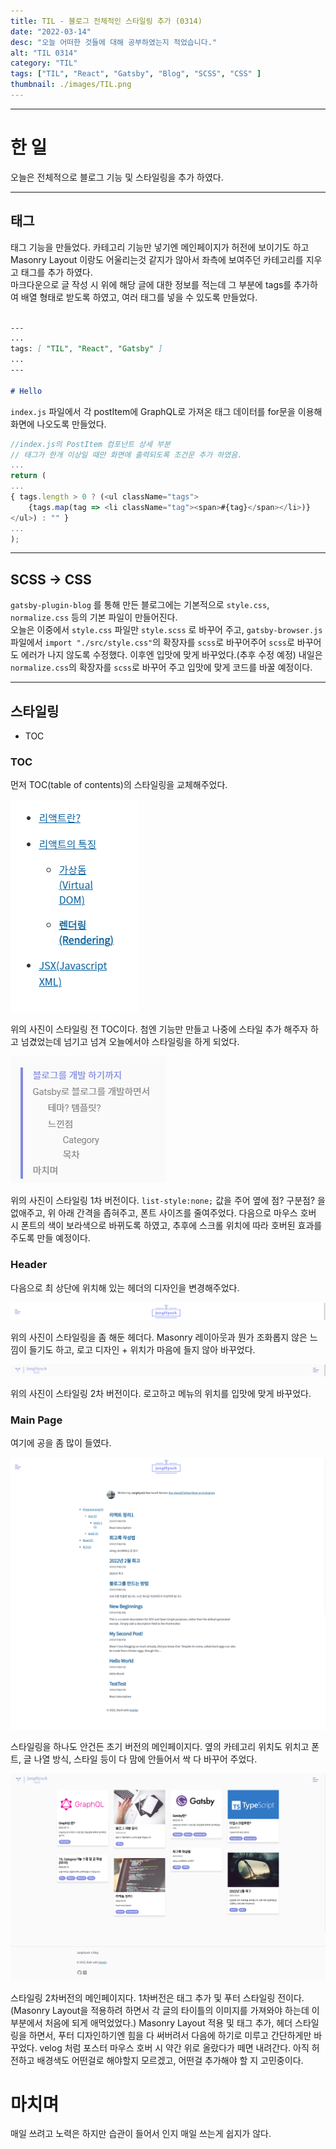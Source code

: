 ```yaml
---
title: TIL - 블로그 전체적인 스타일링 추가 (0314) 
date: "2022-03-14"
desc: "오늘 어떠한 것들에 대해 공부하였는지 적었습니다."
alt: "TIL 0314"
category: "TIL"
tags: ["TIL", "React", "Gatsby", "Blog", "SCSS", "CSS" ]
thumbnail: ./images/TIL.png
---
```

---

# 한 일

오늘은 전체적으로 블로그 기능 및 스타일링을 추가 하였다.

---

## 태그
태그 기능을 만들었다. 카테고리 기능만 넣기엔 메인페이지가 허전에 보이기도 하고 Masonry Layout 이랑도 어울리는것 같지가 않아서
좌측에 보여주던 카테고리를 지우고 태그를 추가 하였다.  
마크다운으로 글 작성 시 위에 해당 글에 대한 정보를 적는데 그 부분에 tags를 추가하여 배열 형태로 받도록 하였고, 여러 태그를 넣을 수 있도록 만들었다.

```markdown

---
...
tags: [ "TIL", "React", "Gatsby" ]
...
---

# Hello
```

`index.js` 파일에서 각 postItem에 GraphQL로 가져온 태그 데이터를 for문을 이용해 화면에 나오도록 만들었다.  

```javascript
//index.js의 PostItem 컴포넌트 상세 부분
// 태그가 한개 이상일 때만 화면에 출력되도록 조건문 추가 하였음.
...
return (
...
{ tags.length > 0 ? (<ul className="tags">
    {tags.map(tag => <li className="tag"><span>#{tag}</span></li>)}
</ul>) : "" }
...
);
```

---

## SCSS -> CSS

`gatsby-plugin-blog` 를 통해 만든 블로그에는 기본적으로 `style.css`, `normalize.css` 등의 기본 파일이 만들어진다.  
오늘은 이중에서 `style.css` 파일만 `style.scss` 로 바꾸어 주고,  `gatsby-browser.js` 파일에서 `import "./src/style.css"`의 확장자를
`scss`로 바꾸어주어 `scss`로 바꾸어도 에러가 나지 않도록 수정했다. 이후엔 입맛에 맞게 바꾸었다.(추후 수정 예정) 
내일은 `normalize.css`의 확장자를 `scss`로 바꾸어 주고 입맛에 맞게 코드를 바꿀 예정이다.

---

## 스타일링

- TOC

### TOC

먼저 TOC(table of contents)의 스타일링을 교체해주었다.

![toc before](./images/0314/toc_before.png)

위의 사진이 스타일링 전 TOC이다. 첨엔 기능만 만들고 나중에 스타일 추가 해주자 하고 넘겼었는데 넘기고 넘겨 오늘에서야 스타일링을 하게 되었다.

![toc after](./images/0314/toc_after.png)

위의 사진이 스타일링 1차 버전이다. `list-style:none;` 값을 주어 옆에 점? 구분점? 을 없애주고, 위 아래 간격을 좁혀주고, 폰트 사이즈를 줄여주었다.
다음으로 마우스 호버 시 폰트의 색이 보라색으로 바뀌도록 하였고, 추후에 스크롤 위치에 따라 호버된 효과를 주도록 만들 예정이다.

### Header

다음으로 최 상단에 위치해 있는 헤더의 디자인을 변경해주었다.

![header before](./images/0314/header_before.png)

위의 사진이 스타일링을 좀 해둔 헤더다. Masonry 레이아웃과 뭔가 조화롭지 않은 느낌이 들기도 하고, 로고 디자인 + 위치가 마음에 들지 않아 바꾸었다.

![header after](./images/0314/header_after.png)

위의 사진이 스타일링 2차 버전이다. 로고하고 메뉴의 위치를 입맛에 맞게 바꾸었다.

### Main Page

여기에 공을 좀 많이 들였다.

![mainPage before](./images/0314/mainPage_before.png)

스타일링을 하나도 안건든 초기 버전의 메인페이지다. 옆의 카테고리 위치도 위치고 폰트, 글 나열 방식, 스타일 등이 다 맘에 안들어서 싹 다 바꾸어 주었다.

![mainPage after](./images/0314/mainPage_after.png)

스타일링 2차버전의 메인페이지다. 1차버전은 태그 추가 및 푸터 스타일링 전이다. (Masonry Layout을 적용하려 하면서 각 글의 타이틀의 이미지를 가져와야 하는데
이부분에서 처음에 되게 애먹었었다.) Masonry Layout 적용 및 태그 추가, 헤더 스타일링을 하면서,
푸터 디자인하기엔 힘을 다 써버려서 다음에 하기로 미루고 간단하게만 바꾸었다. velog 처럼 포스터 마우스 호버 시 약간 위로 올랐다가 떼면 내려간다.
아직 허전하고 배경색도 어떤걸로 해야할지 모르겠고, 어떤걸 추가해야 할 지 고민중이다.

# 마치며

매일 쓰려고 노력은 하지만 습관이 들어서 인지 매일 쓰는게 쉽지가 않다.
